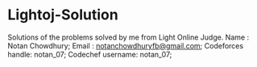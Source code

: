 # Lightoj-Solution
Solutions of the problems solved by me from Light Online Judge.
Name : Notan Chowdhury;
Email : notanchowdhuryfb@gmail.com;
Codeforces handle: notan_07;
Codechef username: notan_07;

